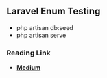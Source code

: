 
## Laravel Enum Testing

- php artisan db:seed
- php artisan serve


### Reading Link

- **[Medium]()**
